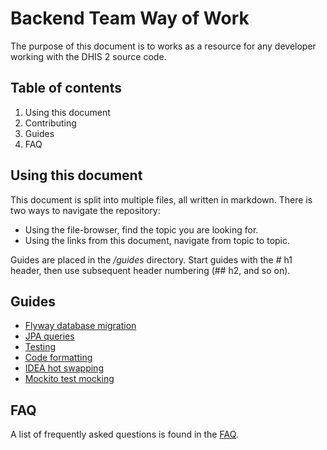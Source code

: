 # Backend Team Way of Work

The purpose of this document is to works as a resource for any developer working with the DHIS 2 source code.

## Table of contents

1. Using this document
2. Contributing
3. Guides
3. FAQ

## Using this document

This document is split into multiple files, all written in markdown. There is two ways to navigate the repository:

* Using the file-browser, find the topic you are looking for.
* Using the links from this document, navigate from topic to topic.

Guides are placed in the _/guides_ directory. Start guides with the \# h1 header, then use subsequent header numbering (\## h2, and so on).

## Guides

* [Flyway database migration](guides/db_migration.md)
* [JPA queries](guides/jpa_api.md)
* [Testing](guides/testing.md)
* [Code formatting](guides/code_formatting.md)
* [IDEA hot swapping](guides/idea_hot_swapping.md)
* [Mockito test mocking](guides/test_mocking.md)

## FAQ

A list of frequently asked questions is found in the [FAQ](https://github.com/dhis2/wow-backend/blob/master/FAQ.md).
